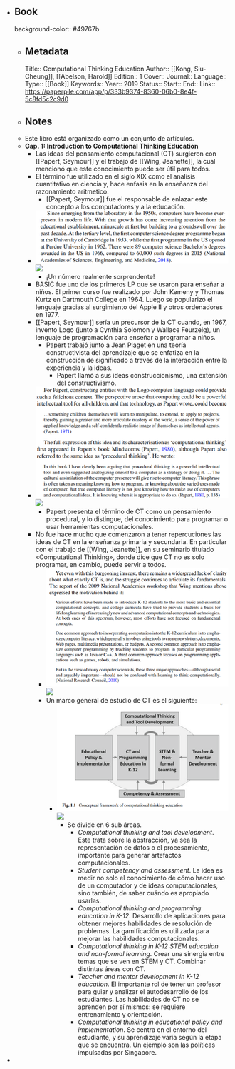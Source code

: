 - ## Book
  background-color:: #49767b
	- ## Metadata
	  Title:: Computational Thinking Education
	  Author:: [[Kong, Siu-Cheung]], [[Abelson, Harold]]
	  Edition:: 1
	  Cover::
	  Journal::
	  Language::
	  Type:: [[Book]]
	  Keywords::
	  Year:: 2019
	  Status::
	  Start::
	  End::
	  Link:: https://paperpile.com/app/p/333b9374-8360-06b0-8e4f-5c8fd5c2c9d0
	- ## Notes
	- Este libro está organizado como un conjunto de artículos.
	- **Cap. 1: Introduction to Computational Thinking Education**
		- Las ideas del pensamiento computacional (CT) surgieron con [[Papert, Seymour]] y el trabajo de [[Wing, Jeanette]], la cual mencionó que este conocimiento puede ser útil para todos.
		- El término fue utilizado en el siglo XIX como el analisis cuantitativo en ciencia y, hace enfasis en la enseñanza del razonamiento aritmetico.
			- [[Papert, Seymour]] fue el responsable de enlazar este concepto a los computadores y a la educación.
		- ![image.png](../assets/image_1656169341389_0.png) ![](https://hypernotes.zenkit.com/api/v1/lists/2362182/files/6Ov-xEiQSK)
			- ¡Un número realmente sorprendente!
		- BASIC fue uno de los primeros LP que se usaron para enseñar a niños. El primer curso fue realizado por John Kemeny y Thomas Kurtz en Dartmouth College en 1964. Luego se popularizó el lenguaje gracias al surgimiento del Apple II y otros ordenadores en 1977.
		- [[Papert, Seymour]] sería un precursor de la CT cuando, en 1967, invento Logo (junto a Cynthia Solomon y Wallace Feurzeig), un lenguaje de programación para enseñar a programar a niños.
			- Papert trabajó junto a Jean Piaget en una teoría constructivista del aprendizaje que se enfatiza en la construcción de significado a través de la interacción entre la experiencia y la ideas.
				- Papert llamó a sus ideas construccionismo, una extensión del constructivismo.
		- ![image.png](../assets/image_1656169349749_0.png) ![](https://hypernotes.zenkit.com/api/v1/lists/2362182/files/fL-EccG74)
			- Papert presenta el término de CT como un pensamiento procedural, y lo distingue, del conocimiento para programar o usar herramientas computacionales.
		- No fue hace mucho que comenzaron a tener repercuciones las ideas de CT en la enseñanza primaria y secundaria. En particular con el trabajo de [[Wing, Jeanette]], en su seminario titulado «Computational Thinking», donde dice que CT no es solo programar, en cambio, puede servir a todos.
			- ![image.png](../assets/image_1656169363995_0.png) ![](https://hypernotes.zenkit.com/api/v1/lists/2362182/files/sNip3YiMb)
			- Un marco general de estudio de CT es el siguiente:
				- ![image.png](../assets/image_1656169374953_0.png) ![](https://hypernotes.zenkit.com/api/v1/lists/2362182/files/2ljodo8vC1)
					- Se divide en 6 sub áreas.
						- _Computational thinking and tool development_. Este trata sobre la abstracción, ya sea la representación de datos o el procesamiento, importante para generar artefactos computacionales.
						- _Student competency and assessment_. La idea es medir no solo el conocimiento de cómo hacer uso de un computador y de ideas computacionales, sino también, de saber cuándo es apropiado usarlas.
						- _Computational thinking and programming education in K-12_. Desarrollo de aplicaciones para obtener mejores habilidades de resolución de problemas. La gamificación es utilizada para mejorar las habilidades computacionales.
						- _Computational thinking in K-12 STEM education and non-formal learning_. Crear una sinergia entre temas que se ven en STEM y CT. Combinar distintas áreas con CT.
						- _Teacher and mentor development in K-12 education_. El importante rol de tener un profesor para guiar y analizar el autodesarrollo de los estudiantes. Las habilidades de CT no se aprenden por sí mismos: se requiere entrenamiento y orientación.
						- _Computational thinking in educational policy and implementation_. Se centra en el entorno del estudiante, y su aprendizaje varía según la etapa que se encuentra. Un ejemplo son las políticas impulsadas por Singapore.
-